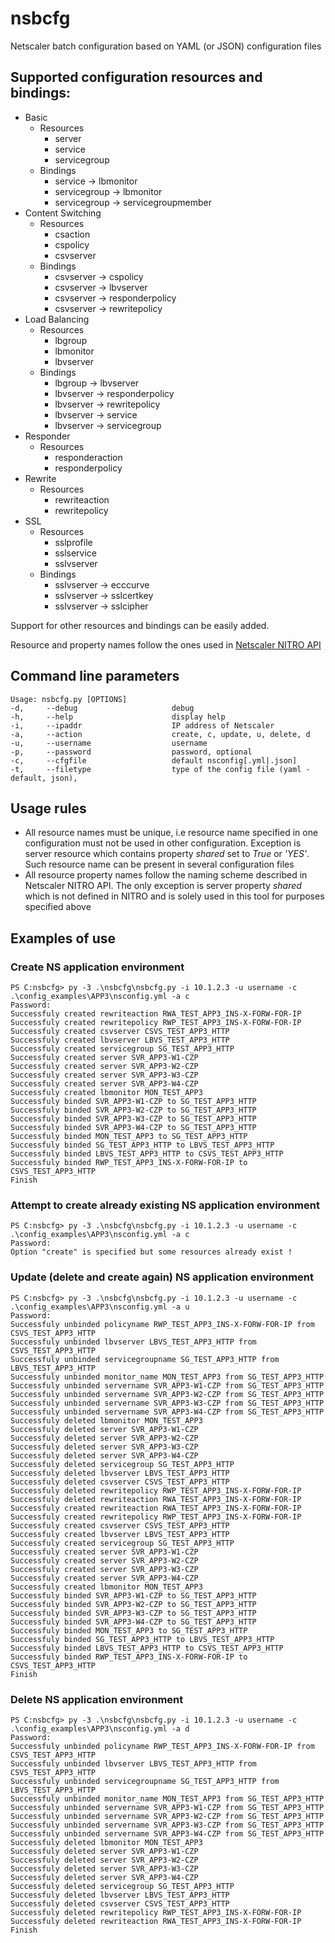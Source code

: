 # nsbcfg

Netscaler batch configuration based on YAML (or JSON) configuration files

## Supported configuration resources and bindings:

* Basic
  * Resources
    * server
    * service
    * servicegroup
  * Bindings
    * service -> lbmonitor
    * servicegroup -> lbmonitor
    * servicegroup -> servicegroupmember
* Content Switching
  * Resources
    * csaction
    * cspolicy
    * csvserver
  * Bindings
    * csvserver -> cspolicy
    * csvserver -> lbvserver
    * csvserver -> responderpolicy
    * csvserver -> rewritepolicy
* Load Balancing
  * Resources
    * lbgroup
    * lbmonitor
    * lbvserver
  * Bindings
    * lbgroup -> lbvserver
    * lbvserver -> responderpolicy
    * lbvserver -> rewritepolicy
    * lbvserver -> service
    * lbvserver -> servicegroup
* Responder
  * Resources
    * responderaction
    * responderpolicy
* Rewrite
  * Resources
    * rewriteaction
    * rewritepolicy
* SSL
  * Resources
    * sslprofile
    * sslservice
    * sslvserver
  * Bindings
    * sslvserver -> ecccurve
    * sslvserver -> sslcertkey
    * sslvserver -> sslcipher

Support for other resources and bindings can be easily added.

Resource and property names follow the ones used in [Netscaler NITRO API](http://docs.citrix.com/en-us/netscaler/11/nitro-api.html)


## Command line parameters

    Usage: nsbcfg.py [OPTIONS]
    -d,     --debug                     debug
    -h,     --help                      display help
    -i,     --ipaddr                    IP address of Netscaler
    -a,     --action                    create, c, update, u, delete, d
    -u,     --username                  username
    -p,     --password                  password, optional
    -c,     --cfgfile                   default nsconfig[.yml|.json]
    -t,     --filetype                  type of the config file (yaml - default, json),


## Usage rules

* All resource names must be unique, i.e resource name specified in one configuration must not be used in other configuration. Exception is server resource which contains property _shared_ set to _True_ or _'YES'_. Such resource name can be present in several configuration files
* All resource property names follow the naming scheme described in Netscaler NITRO API. The only exception is server property _shared_ which is not defined in NITRO and is solely used in this tool for purposes specified above


## Examples of use

### Create NS application environment

```
PS C:nsbcfg> py -3 .\nsbcfg\nsbcfg.py -i 10.1.2.3 -u username -c .\config_examples\APP3\nsconfig.yml -a c
Password:
Successfuly created rewriteaction RWA_TEST_APP3_INS-X-FORW-FOR-IP
Successfuly created rewritepolicy RWP_TEST_APP3_INS-X-FORW-FOR-IP
Successfuly created csvserver CSVS_TEST_APP3_HTTP
Successfuly created lbvserver LBVS_TEST_APP3_HTTP
Successfuly created servicegroup SG_TEST_APP3_HTTP
Successfuly created server SVR_APP3-W1-CZP
Successfuly created server SVR_APP3-W2-CZP
Successfuly created server SVR_APP3-W3-CZP
Successfuly created server SVR_APP3-W4-CZP
Successfuly created lbmonitor MON_TEST_APP3
Successfuly binded SVR_APP3-W1-CZP to SG_TEST_APP3_HTTP
Successfuly binded SVR_APP3-W2-CZP to SG_TEST_APP3_HTTP
Successfuly binded SVR_APP3-W3-CZP to SG_TEST_APP3_HTTP
Successfuly binded SVR_APP3-W4-CZP to SG_TEST_APP3_HTTP
Successfuly binded MON_TEST_APP3 to SG_TEST_APP3_HTTP
Successfuly binded SG_TEST_APP3_HTTP to LBVS_TEST_APP3_HTTP
Successfuly binded LBVS_TEST_APP3_HTTP to CSVS_TEST_APP3_HTTP
Successfuly binded RWP_TEST_APP3_INS-X-FORW-FOR-IP to CSVS_TEST_APP3_HTTP
Finish
```

### Attempt to create already existing NS application environment

```
PS C:nsbcfg> py -3 .\nsbcfg\nsbcfg.py -i 10.1.2.3 -u username -c .\config_examples\APP3\nsconfig.yml -a c
Password:
Option "create" is specified but some resources already exist !
```

### Update (delete and create again) NS application environment

```
PS C:nsbcfg> py -3 .\nsbcfg\nsbcfg.py -i 10.1.2.3 -u username -c .\config_examples\APP3\nsconfig.yml -a u
Password:
Successfuly unbinded policyname RWP_TEST_APP3_INS-X-FORW-FOR-IP from CSVS_TEST_APP3_HTTP
Successfuly unbinded lbvserver LBVS_TEST_APP3_HTTP from CSVS_TEST_APP3_HTTP
Successfuly unbinded servicegroupname SG_TEST_APP3_HTTP from LBVS_TEST_APP3_HTTP
Successfuly unbinded monitor_name MON_TEST_APP3 from SG_TEST_APP3_HTTP
Successfuly unbinded servername SVR_APP3-W1-CZP from SG_TEST_APP3_HTTP
Successfuly unbinded servername SVR_APP3-W2-CZP from SG_TEST_APP3_HTTP
Successfuly unbinded servername SVR_APP3-W3-CZP from SG_TEST_APP3_HTTP
Successfuly unbinded servername SVR_APP3-W4-CZP from SG_TEST_APP3_HTTP
Successfuly deleted lbmonitor MON_TEST_APP3
Successfuly deleted server SVR_APP3-W1-CZP
Successfuly deleted server SVR_APP3-W2-CZP
Successfuly deleted server SVR_APP3-W3-CZP
Successfuly deleted server SVR_APP3-W4-CZP
Successfuly deleted servicegroup SG_TEST_APP3_HTTP
Successfuly deleted lbvserver LBVS_TEST_APP3_HTTP
Successfuly deleted csvserver CSVS_TEST_APP3_HTTP
Successfuly deleted rewritepolicy RWP_TEST_APP3_INS-X-FORW-FOR-IP
Successfuly deleted rewriteaction RWA_TEST_APP3_INS-X-FORW-FOR-IP
Successfuly created rewriteaction RWA_TEST_APP3_INS-X-FORW-FOR-IP
Successfuly created rewritepolicy RWP_TEST_APP3_INS-X-FORW-FOR-IP
Successfuly created csvserver CSVS_TEST_APP3_HTTP
Successfuly created lbvserver LBVS_TEST_APP3_HTTP
Successfuly created servicegroup SG_TEST_APP3_HTTP
Successfuly created server SVR_APP3-W1-CZP
Successfuly created server SVR_APP3-W2-CZP
Successfuly created server SVR_APP3-W3-CZP
Successfuly created server SVR_APP3-W4-CZP
Successfuly created lbmonitor MON_TEST_APP3
Successfuly binded SVR_APP3-W1-CZP to SG_TEST_APP3_HTTP
Successfuly binded SVR_APP3-W2-CZP to SG_TEST_APP3_HTTP
Successfuly binded SVR_APP3-W3-CZP to SG_TEST_APP3_HTTP
Successfuly binded SVR_APP3-W4-CZP to SG_TEST_APP3_HTTP
Successfuly binded MON_TEST_APP3 to SG_TEST_APP3_HTTP
Successfuly binded SG_TEST_APP3_HTTP to LBVS_TEST_APP3_HTTP
Successfuly binded LBVS_TEST_APP3_HTTP to CSVS_TEST_APP3_HTTP
Successfuly binded RWP_TEST_APP3_INS-X-FORW-FOR-IP to CSVS_TEST_APP3_HTTP
Finish
```

### Delete NS application environment

```
PS C:nsbcfg> py -3 .\nsbcfg\nsbcfg.py -i 10.1.2.3 -u username -c .\config_examples\APP3\nsconfig.yml -a d
Password:
Successfuly unbinded policyname RWP_TEST_APP3_INS-X-FORW-FOR-IP from CSVS_TEST_APP3_HTTP
Successfuly unbinded lbvserver LBVS_TEST_APP3_HTTP from CSVS_TEST_APP3_HTTP
Successfuly unbinded servicegroupname SG_TEST_APP3_HTTP from LBVS_TEST_APP3_HTTP
Successfuly unbinded monitor_name MON_TEST_APP3 from SG_TEST_APP3_HTTP
Successfuly unbinded servername SVR_APP3-W1-CZP from SG_TEST_APP3_HTTP
Successfuly unbinded servername SVR_APP3-W2-CZP from SG_TEST_APP3_HTTP
Successfuly unbinded servername SVR_APP3-W3-CZP from SG_TEST_APP3_HTTP
Successfuly unbinded servername SVR_APP3-W4-CZP from SG_TEST_APP3_HTTP
Successfuly deleted lbmonitor MON_TEST_APP3
Successfuly deleted server SVR_APP3-W1-CZP
Successfuly deleted server SVR_APP3-W2-CZP
Successfuly deleted server SVR_APP3-W3-CZP
Successfuly deleted server SVR_APP3-W4-CZP
Successfuly deleted servicegroup SG_TEST_APP3_HTTP
Successfuly deleted lbvserver LBVS_TEST_APP3_HTTP
Successfuly deleted csvserver CSVS_TEST_APP3_HTTP
Successfuly deleted rewritepolicy RWP_TEST_APP3_INS-X-FORW-FOR-IP
Successfuly deleted rewriteaction RWA_TEST_APP3_INS-X-FORW-FOR-IP
Finish
```
